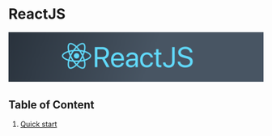 # ReactJS
<img src="./assets/images/logo.png" alt="React logo">

## Table of Content
1. [Quick start](./content/01-quick-start.md)